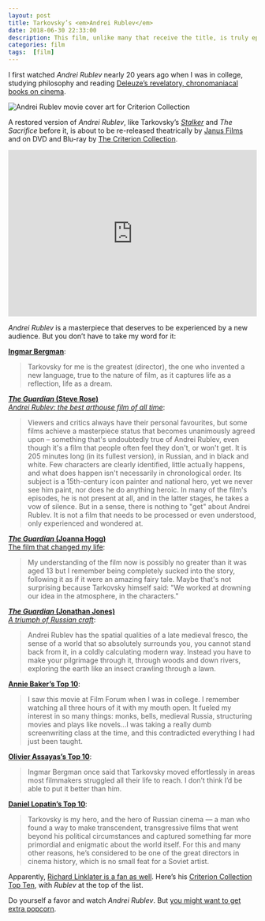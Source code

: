 ```yaml
---
layout: post
title: Tarkovsky’s <em>Andrei Rublev</em>
date: 2018-06-30 22:33:00
description: This film, unlike many that receive the title, is truly epic. It’s one of the few films I own, and I’ve been lucky enough to see it once on the big screen at the Portland Film Festival. A restored version is about to be released to both theaters and video.
categories: film
tags:  [film]
---
```


I first watched _Andrei Rublev_ nearly 20 years ago when I was in college, studying philosophy and reading [Deleuze’s revelatory, chronomaniacal books on cinema](/tarkovsky-stalker/#time). 

![Andrei Rublev movie cover art for Criterion Collection](https://s3.amazonaws.com/criterion-production/films/56f99b1a0e803b12d34b73a6b5127cd8/kg8eD35EfxEhGgZjgrSNlFwaZsYrM8_large.jpg)

A restored version of _Andrei Rublev_, like Tarkovsky’s [_Stalker_](/tarkovsky-stalker/) and _The Sacrifice_ before it, is about to be re-released theatrically by [Janus Films](http://www.janusfilms.com/films/1827) and on DVD and Blu-ray by [The Criterion Collection](https://www.criterion.com/films/300-andrei-rublev).

<iframe src="https://player.vimeo.com/video/274160443" width="100%" height="337" frameborder="0" allowfullscreen></iframe>
<br>

_Andrei Rublev_ is a masterpiece that deserves to be experienced by a new audience. But you don’t have to take my word for it:

[**Ingmar Bergman**](https://en.wikipedia.org/wiki/Andrei_Tarkovsky#cite_note-ReferenceA-3): 
> Tarkovsky for me is the greatest (director), the one who invented a new language, true to the nature of film, as it captures life as a reflection, life as a dream.

[**_The Guardian_ (Steve Rose)**   
_Andrei Rublev: the best arthouse film of all time_](https://www.theguardian.com/film/2011/apr/24/film-changed-life-joanna-hogg):
> Viewers and critics always have their personal favourites, but some films achieve a masterpiece status that becomes unanimously agreed upon – something that's undoubtedly true of Andrei Rublev, even though it's a film that people often feel they don't, or won't get. It is 205 minutes long (in its fullest version), in Russian, and in black and white. Few characters are clearly identified, little actually happens, and what does happen isn't necessarily in chronological order. Its subject is a 15th-century icon painter and national hero, yet we never see him paint, nor does he do anything heroic. In many of the film's episodes, he is not present at all, and in the latter stages, he takes a vow of silence. But in a sense, there is nothing to "get" about Andrei Rublev. It is not a film that needs to be processed or even understood, only experienced and wondered at.

[**_The Guardian_ (Joanna Hogg)**   
The film that changed my life](https://www.theguardian.com/film/2011/apr/24/film-changed-life-joanna-hogg):
> My understanding of the film now is possibly no greater than it was aged 13 but I remember being completely sucked into the story, following it as if it were an amazing fairy tale. Maybe that's not surprising because Tarkovsky himself said: "We worked at drowning our idea in the atmosphere, in the characters."

[**_The Guardian_ (Jonathan Jones)**   
_A triumph of Russian craft_](https://www.theguardian.com/artanddesign/2004/jul/02/art):
> Andrei Rublev has the spatial qualities of a late medieval fresco, the sense of a world that so absolutely surrounds you, you cannot stand back from it, in a coldly calculating modern way. Instead you have to make your pilgrimage through it, through woods and down rivers, exploring the earth like an insect crawling through a lawn.

[**Annie Baker’s Top 10**](https://www.criterion.com/current/top-10-lists/241-annie-baker-s-top-10):

> I saw this movie at Film Forum when I was in college. I remember watching all three hours of it with my mouth open. It fueled my interest in so many things: monks, bells, medieval Russia, structuring movies and plays like novels...I was taking a really dumb screenwriting class at the time, and this contradicted everything I had just been taught.

[**Olivier Assayas’s Top 10**](https://www.criterion.com/current/top-10-lists/237-olivier-assayas-s-top-10):

> Ingmar Bergman once said that Tarkovsky moved effortlessly in areas most filmmakers struggled all their life to reach. I don’t think I’d be able to put it better than him.

[**Daniel Lopatin’s Top 10**](https://www.criterion.com/current/top-10-lists/207-daniel-lopatin-s-top-10):

> Tarkovsky is my hero, and the hero of Russian cinema — a man who found a way to make transcendent, transgressive films that went beyond his political circumstances and captured something far more primordial and enigmatic about the world itself. For this and many other reasons, he’s considered to be one of the great directors in cinema history, which is no small feat for a Soviet artist.

Apparently, [Richard Linklater is a fan as well](https://www.pbs.org/newshour/arts/richard-linklater-five-classic-films-watch-now). Here’s his [Criterion Collection Top Ten](https://www.criterion.com/current/top-10-lists/42-richard-linklater-s-top-10), with _Rublev_ at the top of the list.


Do yourself a favor and watch _Andrei Rublev_. But [you might want to get extra popcorn](https://www.google.com/search?safe=active&client=firefox-b-1-ab&ei=cH04W8X7G5yv0PEPtoK1oAI&q=andrei+rublev+runtime&oq=andrei+rublev+runtime&gs_l=psy-ab.3..0.83068.87576.0.87743.21.21.0.0.0.0.79.1255.20.20.0....0...1.1.64.psy-ab..1.20.1250...35i39k1j0i67k1j0i131k1j0i20i264k1j0i20i263i264k1j0i20i263k1j0i22i30k1.0.b4A38v0WoE4).
